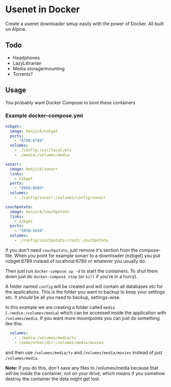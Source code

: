 # Usenet in Docker

Create a usenet downloader setup easily with the power of Docker. All built on Alpine.

## Todo

* Headphones
* LazyLibrarian
* Media storage/mounting
* Torrents?

## Usage

You probably want Docker Compose to boot these containers

### Example docker-compose.yml

```yml
nzbget:
  image: benjick/nzbget
  ports:
    - "6789:6789"
  volumes:
    - ./config:/usr/local/etc
    - ./media:/volumes/media

sonarr:
  image: benjick/sonarr
  links:
    - nzbget
  ports:
    - "8989:8989"
  volumes:
    - ./config/sonarr:/volumes/config/sonarr

couchpotato:
  image: benjick/couchpotato
  links:
    - nzbget
  ports:
    - "5050:5050"
  volumes:
    - ./config/couchpotato:/root/.couchpotato
```

If you don't need `couchpotato`, just remove it's section from the compose-file. When you point for example sonarr to a downloader (nzbget) you put nzbget:6789 instead of localhost:6789 or whatever you usually do.

Then just run `docker-compose up -d` to start the containers. To shut them down just do `docker-compose stop` (or `kill` if you're in a hurry).

A folder named `config` will be created and will contain all databases etc for the applications. This is the folder you want to backup to keep your settings etc. It *should* be all you need to backup, settings-wise.

In this example we are creating a folder called `media` (`./media:/volumes/media`) which can be accessed inside the application with `/volumes/media`. If you want more mountpoints you can just do something like this:

```yml
  volumes:
    - ./media:/volumes/media/tv
    - /some/other/dir:/volumes/media/movies
```

and then use `/volumes/media/tv` and `/volumes/media/movies` instead of just `/volumes/media`.

**Note:** If you do this, don't save any files to /volumes/media because that will be inside the container, not on your drive, which means if you somehow destroy the container the data might get lost.
